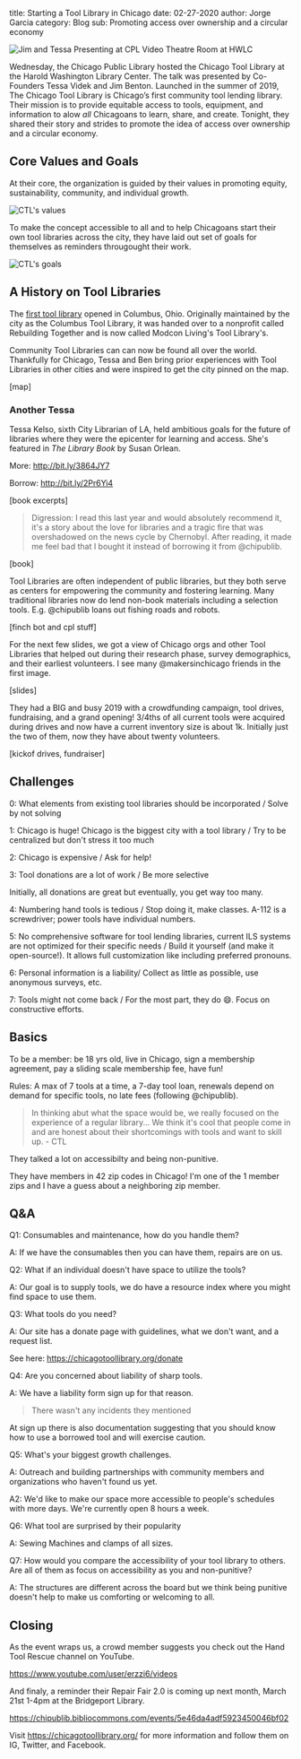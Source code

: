 title: Starting a Tool Library in Chicago
date: 02-27-2020
author: Jorge Garcia
category: Blog
sub: Promoting access over ownership and a circular economy

![Jim and Tessa Presenting at CPL Video Theatre Room at HWLC](\images\articles\ctlatcpl\presentation.jpg)


Wednesday, the Chicago Public Library hosted the Chicago Tool Library at the Harold Washington Library Center. The talk was presented by Co-Founders Tessa Videk and Jim Benton. Launched in the summer of 2019, The Chicago Tool Library is Chicago’s first community tool lending library. Their mission is to provide equitable access to tools, equipment, and information to alow _all_ Chicagoans to learn, share, and create. Tonight, they shared their story and strides to promote the idea of access over ownership and a circular economy.

## Core Values and Goals

 At their core, the organization is guided by their values in promoting equity, sustainability, community, and individual growth.

![CTL's values](\images\articles\ctlatcpl\ctlvalues.jpg)

To make the concept accessible to all and to help Chicagoans start their own tool libraries across the city, they have laid out set of goals for themselves as reminders througought their work.

![CTL's goals](\images\articles\ctlatcpl\ctlgoals.jpg)

## A History on Tool Libraries

The [first tool library](https://www.dispatch.com/article/20091018/lifestyle/310189765) opened in Columbus, Ohio. Originally maintained by the city as the Columbus Tool Library, it was handed over to a nonprofit called Rebuilding Together and is now called Modcon Living's Tool Library's.

Community Tool Libraries can can now be found all over the world. Thankfully for Chicago, Tessa and Ben bring prior experiences with Tool Libraries in other cities and were inspired to get the city pinned on the map.

[map]

### Another Tessa

Tessa Kelso, sixth City Librarian of LA, held ambitious goals for the future of libraries where they were the epicenter for learning and access. She's featured in _The Library Book_ by Susan Orlean.

More: http://bit.ly/3864JY7

Borrow: http://bit.ly/2Pr6Yi4

[book excerpts]

> Digression: I read this last year and would absolutely recommend it, it's a story about the love for libraries and a tragic fire that was overshadowed on the news cycle by Chernobyl. After reading, it made me feel bad that I bought it instead of borrowing it from @chipublib.

[book]

Tool Libraries are often independent of public libraries, but they both serve as centers for empowering the community and fostering learning. Many traditional libraries now do lend non-book materials including a selection tools. E.g. @chipublib loans out fishing roads and robots.

[finch bot and cpl stuff]

For the next few slides, we got a view of Chicago orgs and other Tool Libraries that helped out during their research phase, survey demographics, and their earliest volunteers. I see many @makersinchicago friends in the first image.

[slides]

They had a BIG and busy 2019 with a crowdfunding campaign, tool drives, fundraising, and a grand opening! 3/4ths of all current tools were acquired during drives and now have a current inventory size is about 1k. Initially just the two of them, now they have about twenty volunteers.

[kickof drives, fundraiser]

## Challenges

0: What elements from existing tool libraries should be incorporated / Solve by not solving

1: Chicago is huge! Chicago is the biggest city with a tool library / Try to be centralized but don't stress it too much 

2: Chicago is expensive / Ask for help!

3: Tool donations are a lot of work / Be more selective

Initially, all donations are great but eventually, you get way too many.

4: Numbering hand tools is tedious / Stop doing it, make classes. A-112 is a screwdriver; power tools have individual numbers.

5: No comprehensive software for tool lending libraries, current ILS systems are not optimized for their specific needs / Build it yourself (and make it open-source!). It allows full customization like including preferred pronouns.

6: Personal information is a liability/ Collect as little as possible, use anonymous surveys, etc.

7: Tools might not come back / For the most part, they do 😄. Focus on constructive efforts.

## Basics

To be a member: be 18 yrs old, live in Chicago, sign a membership agreement, pay a sliding scale membership fee, have fun!

Rules: A max of 7 tools at a time, a 7-day tool loan, renewals depend on demand for specific tools, no late fees (following @chipublib).

> In thinking abut what the space would be, we really focused on the experience of a regular library... We think it's cool that people come in and are honest about their shortcomings with tools and want to skill up. - CTL

They talked a lot on accessibilty and being non-punitive.

They have members in 42 zip codes in Chicago! I'm one of the 1 member zips and I have a guess about a neighboring zip member.

## Q&A

Q1: Consumables and maintenance, how do you handle them?

A: If we have the consumables then you can have them, repairs are on us.

Q2: What if an individual doesn't have space to utilize the tools?

A: Our goal is to supply tools, we do have a resource index where you might find space to use them.

Q3: What tools do you need?

A: Our site has a donate page with guidelines, what we don't want, and a request list.

See here: https://chicagotoollibrary.org/donate

Q4: Are you concerned about liability of sharp tools.

A: We have a liability form sign up for that reason.

> There wasn't any incidents they mentioned

At sign up there is also documentation suggesting that you should know how to use a borrowed tool and will exercise caution.

Q5: What's your biggest growth challenges.

A: Outreach and building partnerships with community members and organizations who haven't found us yet.

A2: We'd like to make our space more accessible to people's schedules with more days. We're currently open 8 hours a week.

Q6: What tool are surprised by their popularity

A: Sewing Machines and clamps of all sizes.

Q7: How would you compare the accessibility of your tool library to others. Are all of them as focus on accessibility as you and non-punitive?

A: The structures are different across the board but we think being punitive doesn't help to make us comforting or welcoming to all.

## Closing

As the event wraps us, a crowd member suggests you check out the Hand Tool Rescue channel on YouTube.

https://www.youtube.com/user/erzzi6/videos

And finaly, a reminder their Repair Fair 2.0 is coming up next month, March 21st 1-4pm at the Bridgeport Library.

https://chipublib.bibliocommons.com/events/5e46da4adf5923450046bf02

Visit https://chicagotoollibrary.org/ for more information and follow them on IG, Twitter, and Facebook.
